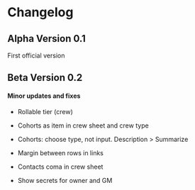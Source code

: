 # Changelog

## Alpha Version 0.1

First official version

## Beta Version 0.2

#### Minor updates and fixes

- Rollable tier (crew)

- Cohorts as item in crew sheet and crew type

- Cohorts: choose type, not input. Description > Summarize

- Margin between rows in links

- Contacts coma in crew sheet

- Show secrets for owner and GM